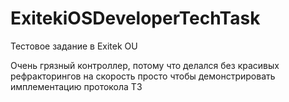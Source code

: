 # ExitekiOSDeveloperTechTask

Тестовое задание в Exitek OU

Очень грязный контроллер, потому что делался без красивых рефракторингов на скорость просто чтобы демонстрировать имплементацию протокола ТЗ

